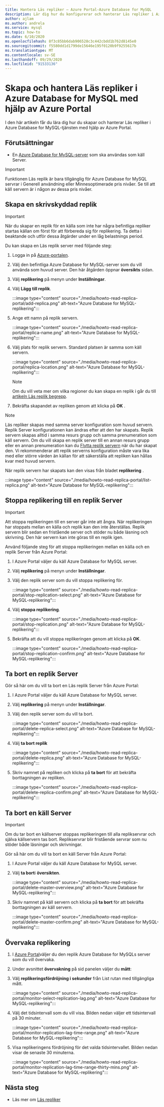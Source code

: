 ```yaml
---
title: Hantera Läs repliker – Azure Portal-Azure Database for MySQL
description: Lär dig hur du konfigurerar och hanterar Läs repliker i Azure Database for MySQL att använda Azure Portal.
author: ajlam
ms.author: andrela
ms.service: mysql
ms.topic: how-to
ms.date: 6/10/2020
ms.openlocfilehash: 8f3c85bb6dab906528c3c442cbdd1b762d8145e0
ms.sourcegitcommit: f5580dd1d1799de15646e195f0120b9f9255617b
ms.translationtype: MT
ms.contentlocale: sv-SE
ms.lasthandoff: 09/29/2020
ms.locfileid: "91533136"
---
```

# <a name="how-to-create-and-manage-read-replicas-in-azure-database-for-mysql-using-the-azure-portal"></a>Skapa och hantera Läs repliker i Azure Database for MySQL med hjälp av Azure Portal

I den här artikeln får du lära dig hur du skapar och hanterar Läs repliker i Azure Database for MySQL-tjänsten med hjälp av Azure Portal.

## <a name="prerequisites"></a>Förutsättningar

- En [Azure Database for MySQL-server](quickstart-create-mysql-server-database-using-azure-portal.md) som ska användas som käll Server.

> [!IMPORTANT]
> Funktionen Läs replik är bara tillgänglig för Azure Database for MySQL servrar i Generell användning eller Minnesoptimerade pris nivåer. Se till att käll servern är i någon av dessa pris nivåer.

## <a name="create-a-read-replica"></a>Skapa en skrivskyddad replik

> [!IMPORTANT]
> När du skapar en replik för en källa som inte har några befintliga repliker startas källan om först för att förbereda sig för replikering. Ta detta i beaktande och utför dessa åtgärder under en låg belastnings period.

Du kan skapa en Läs replik server med följande steg:

1. Logga in på [Azure-portalen](https://portal.azure.com/).

2. Välj den befintliga Azure Database for MySQL-server som du vill använda som huvud server. Den här åtgärden öppnar **översikts** sidan.

3. Välj **replikering** på menyn under **Inställningar**.

4. Välj **Lägg till replik**.

   :::image type="content" source="./media/howto-read-replica-portal/add-replica.png" alt-text="Azure Database for MySQL-replikering":::

5. Ange ett namn på replik servern.

    :::image type="content" source="./media/howto-read-replica-portal/replica-name.png" alt-text="Azure Database for MySQL-replikering":::

6. Välj plats för replik servern. Standard platsen är samma som käll servern.

    :::image type="content" source="./media/howto-read-replica-portal/replica-location.png" alt-text="Azure Database for MySQL-replikering":::

   > [!NOTE]
   > Om du vill veta mer om vilka regioner du kan skapa en replik i går du till [artikeln Läs replik begrepp](concepts-read-replicas.md). 

7. Bekräfta skapandet av repliken genom att klicka på **OK** .

> [!NOTE]
> Läs repliker skapas med samma server konfiguration som huvud servern. Replik Server konfigurationen kan ändras efter att den har skapats. Replik servern skapas alltid i samma resurs grupp och samma prenumeration som käll servern. Om du vill skapa en replik server till en annan resurs grupp eller en annan prenumeration kan du [Flytta replik servern](https://docs.microsoft.com/azure/azure-resource-manager/management/move-resource-group-and-subscription) när du har skapat den. Vi rekommenderar att replik serverns konfiguration måste vara lika med eller större värden än källan för att säkerställa att repliken kan hållas kvar med huvud servern.

När replik servern har skapats kan den visas från bladet **replikering** .

   :::image type="content" source="./media/howto-read-replica-portal/list-replica.png" alt-text="Azure Database for MySQL-replikering":::

## <a name="stop-replication-to-a-replica-server"></a>Stoppa replikering till en replik Server

> [!IMPORTANT]
> Att stoppa replikeringen till en server går inte att ångra. När replikeringen har stoppats mellan en källa och replik kan den inte återställas. Replik servern blir sedan en fristående server och stöder nu både läsning och skrivning. Den här servern kan inte göras till en replik igen.

Använd följande steg för att stoppa replikeringen mellan en källa och en replik Server från Azure Portal:

1. I Azure Portal väljer du käll Azure Database for MySQL server. 

2. Välj **replikering** på menyn under **Inställningar**.

3. Välj den replik server som du vill stoppa replikering för.

   :::image type="content" source="./media/howto-read-replica-portal/stop-replication-select.png" alt-text="Azure Database for MySQL-replikering":::

4. Välj **stoppa replikering**.

   :::image type="content" source="./media/howto-read-replica-portal/stop-replication.png" alt-text="Azure Database for MySQL-replikering":::

5. Bekräfta att du vill stoppa replikeringen genom att klicka på **OK**.

   :::image type="content" source="./media/howto-read-replica-portal/stop-replication-confirm.png" alt-text="Azure Database for MySQL-replikering":::

## <a name="delete-a-replica-server"></a>Ta bort en replik Server

Gör så här om du vill ta bort en Läs replik Server från Azure Portal:

1. I Azure Portal väljer du käll Azure Database for MySQL server.

2. Välj **replikering** på menyn under **Inställningar**.

3. Välj den replik server som du vill ta bort.

   :::image type="content" source="./media/howto-read-replica-portal/delete-replica-select.png" alt-text="Azure Database for MySQL-replikering":::

4. Välj **ta bort replik**

   :::image type="content" source="./media/howto-read-replica-portal/delete-replica.png" alt-text="Azure Database for MySQL-replikering":::

5. Skriv namnet på repliken och klicka på **ta bort** för att bekräfta borttagningen av repliken.  

   :::image type="content" source="./media/howto-read-replica-portal/delete-replica-confirm.png" alt-text="Azure Database for MySQL-replikering":::

## <a name="delete-a-source-server"></a>Ta bort en käll Server

> [!IMPORTANT]
> Om du tar bort en källserver stoppas replikeringen till alla replikservrar och själva källservern tas bort. Replikservrar blir fristående servrar som nu stöder både läsningar och skrivningar.

Gör så här om du vill ta bort en käll Server från Azure Portal:

1. I Azure Portal väljer du käll Azure Database for MySQL server.

2. Välj **ta bort**i **översikten**.

   :::image type="content" source="./media/howto-read-replica-portal/delete-master-overview.png" alt-text="Azure Database for MySQL-replikering":::

3. Skriv namnet på käll servern och klicka på **ta bort** för att bekräfta borttagningen av käll servern.  

   :::image type="content" source="./media/howto-read-replica-portal/delete-master-confirm.png" alt-text="Azure Database for MySQL-replikering":::

## <a name="monitor-replication"></a>Övervaka replikering

1. I [Azure Portal](https://portal.azure.com/)väljer du den replik Azure Database for MySQLs server som du vill övervaka.

2. Under avsnittet **övervakning** på sid panelen väljer du **mått**:

3. Välj **replikeringsfördröjning i sekunder** från List rutan med tillgängliga mått.

   :::image type="content" source="./media/howto-read-replica-portal/monitor-select-replication-lag.png" alt-text="Azure Database for MySQL-replikering":::

4. Välj det tidsintervall som du vill visa. Bilden nedan väljer ett tidsintervall på 30 minuter.

   :::image type="content" source="./media/howto-read-replica-portal/monitor-replication-lag-time-range.png" alt-text="Azure Database for MySQL-replikering":::

5. Visa replikeringens fördröjning för det valda tidsintervallet. Bilden nedan visar de senaste 30 minuterna.

   :::image type="content" source="./media/howto-read-replica-portal/monitor-replication-lag-time-range-thirty-mins.png" alt-text="Azure Database for MySQL-replikering":::

## <a name="next-steps"></a>Nästa steg

- Läs mer om [Läs repliker](concepts-read-replicas.md)
